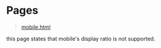 # Pages

>[mobile.html](http://notsnipc.github.io/Pages/mobile.html)

this page states that mobile's display ratio is not supported.

